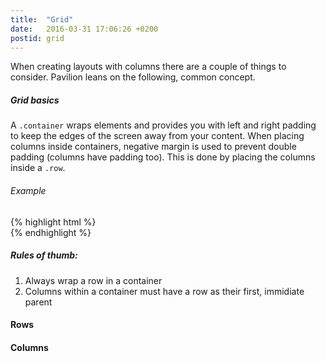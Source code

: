 ```yaml
---
title:  "Grid"
date:   2016-03-31 17:06:26 +0200
postid: grid
---
```


When creating layouts with columns there are a couple of things to consider. Pavilion leans on the following, common concept.

##### Grid basics
A `.container` wraps elements and provides you with left and right padding to keep the edges of the screen away
from your content. When placing columns inside containers, negative margin is used to prevent double padding (columns have padding too).
This is done by placing the columns inside a `.row`.

<h6 class="mute">Example</h6>
{% highlight html %}
<div class="container">
    <div class="row">
        <!-- Columns go here, inside a row to prevent double paddings -->
    </div>
</div>
{% endhighlight %}

##### Rules of thumb:
1. Always wrap a row in a container
2. Columns within a container must have a row as their first, immidiate parent

#### Rows

#### Columns
